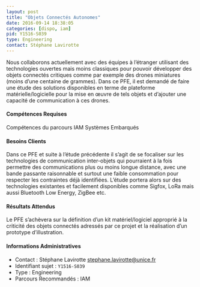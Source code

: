 ```yaml
---
layout: post
title: "Objets Connectés Autonomes"
date: 2016-09-14 18:38:05
categories: [dispo, iam]
pid: Y1516-S039
type: Engineering
contact: Stéphane Lavirotte
---
```

       
Nous collaborons actuellement avec des  équipes à l’étranger utilisant des technologies ouvertes mais moins classiques pour pouvoir développer des objets connectés critiques comme par exemple des drones miniatures (moins d’une centaine de grammes). Dans ce PFE, il est demandé de faire une étude des solutions disponibles en terme de plateforme matérielle/logicielle pour la mise en œuvre de tels objets et d’ajouter une capacité de communication à ces drones.

#### Compétences Requises
Compétences du parcours IAM
Systèmes Embarqués


#### Besoins Clients
Dans ce PFE et suite à l’étude  précédente il s’agit de se focaliser sur les technologies de communication inter-objets qui pourraient à la fois permettre des communications plus ou moins longue distance, avec une bande passante raisonnable et surtout une faible consommation pour respecter les contraintes déjà identifiées. L’étude portera alors sur des technologies existantes et facilement disponibles comme Sigfox, LoRa mais aussi Bluetooth Low Energy, ZigBee etc. 

#### Résultats Attendus
Le PFE s’achèvera sur la définition d’un kit matériel/logiciel approprié à la criticité des objets connectés adressés par ce projet et la réalisation d’un prototype d’illustration.
     

#### Informations Administratives
  * Contact : Stéphane Lavirotte <stephane.lavirotte@unice.fr>
  * Identifiant sujet : `Y1516-S039`
  * Type : Engineering
  * Parcours Recommandés : IAM
     